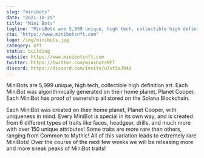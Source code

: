 ```yaml
---
slug: "minibots"
date: "2021-10-29"
title: "Mini Bots"
logline: "MiniBots are 5,999 unique, high tech, collectible high definition art"
cta: "https://www.minibotsnft.com"
logo: /img/minibots.jpg
category: nft
status: building
website: https://www.minibotsnft.com
twitter: https://twitter.com/minibotsNFT
discord: https://discord.com/invite/u7vt5aJ94V
---
```


MiniBots are 5,999 unique, high tech, collectible high definition art. Each MiniBot was algorithmically generated on their home planet, 
Planet Cooper. Each MiniBot has proof of ownership all stored on the Solana Blockchain.

Each MiniBot was created on their home planet, Planet Cooper, with uniqueness in mind. 
Every MiniBot is special in its own way, and is created from 6 different types of traits like faces, headgear, drills, 
and much more with over 150 unique attributes! Some traits are more rare than others, ranging from Common to Mythic!
All of this variation leads to extremely rare MiniBots! Over the course of the next few weeks we will be releasing more and more sneak peaks of MiniBot traits!
‍
